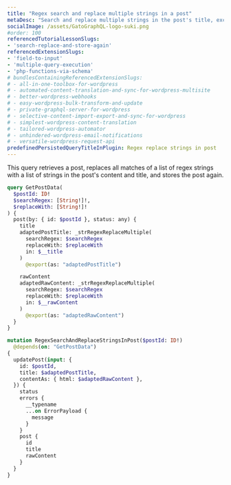 ```yaml
---
title: "Regex search and replace multiple strings in a post"
metaDesc: "Search and replace multiple strings in the post's title, excerpt and content"
socialImage: /assets/GatoGraphQL-logo-suki.png
#order: 100
referencedTutorialLessonSlugs:
- 'search-replace-and-store-again'
referencedExtensionSlugs:
- 'field-to-input'
- 'multiple-query-execution'
- 'php-functions-via-schema'
# bundlesContainingReferencedExtensionSlugs:
# - all-in-one-toolbox-for-wordpress
# - automated-content-translation-and-sync-for-wordpress-multisite
# - better-wordpress-webhooks
# - easy-wordpress-bulk-transform-and-update
# - private-graphql-server-for-wordpress
# - selective-content-import-export-and-sync-for-wordpress
# - simplest-wordpress-content-translation
# - tailored-wordpress-automator
# - unhindered-wordpress-email-notifications
# - versatile-wordpress-request-api
predefinedPersistedQueryTitleInPlugin: Regex replace strings in post
---
```


This query retrieves a post, replaces all matches of a list of regex strings with a list of strings in the post's content and title, and stores the post again.

```graphql
query GetPostData(
  $postId: ID!
  $searchRegex: [String!]!,
  $replaceWith: [String!]!
) {
  post(by: { id: $postId }, status: any) {
    title
    adaptedPostTitle: _strRegexReplaceMultiple(
      searchRegex: $searchRegex
      replaceWith: $replaceWith
      in: $__title
    )
      @export(as: "adaptedPostTitle")

    rawContent
    adaptedRawContent: _strRegexReplaceMultiple(
      searchRegex: $searchRegex
      replaceWith: $replaceWith
      in: $__rawContent
    )
      @export(as: "adaptedRawContent")
  }
}

mutation RegexSearchAndReplaceStringsInPost($postId: ID!)
  @depends(on: "GetPostData")
{
  updatePost(input: {
    id: $postId,
    title: $adaptedPostTitle,
    contentAs: { html: $adaptedRawContent },
  }) {
    status
    errors {
      __typename
      ...on ErrorPayload {
        message
      }
    }
    post {
      id
      title
      rawContent
    }
  }
}
```
